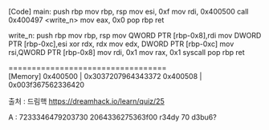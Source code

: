 [Code]
main:
    push rbp
    mov rbp, rsp
    mov esi, 0xf
    mov rdi, 0x400500
    call 0x400497 <write_n>
    mov eax, 0x0
    pop rbp
    ret
    
write_n:
    push rbp
    mov rbp, rsp
    mov QWORD PTR [rbp-0x8],rdi
    mov DWORD PTR [rbp-0xc],esi
    xor rdx, rdx
    mov edx, DWORD PTR [rbp-0xc]
    mov rsi,QWORD PTR [rbp-0x8]
    mov rdi, 0x1
    mov rax, 0x1
    syscall
    pop rbp
    ret
    
==================================    
[Memory]
0x400500 | 0x3037207964343372
0x400508 | 0x003f367562336420    
    
출처 : 드림핵 https://dreamhack.io/learn/quiz/25

A : 7233346479203730
2064336275363f00
r34dy 70 d3bu6?

